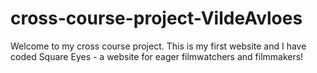 # cross-course-project-VildeAvloes

Welcome to my cross course project. 
This is my first website and I have coded Square Eyes - a website for eager filmwatchers and filmmakers!
